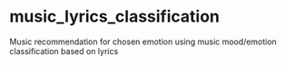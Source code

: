 # music_lyrics_classification
Music recommendation for chosen emotion using music mood/emotion classification based on lyrics
